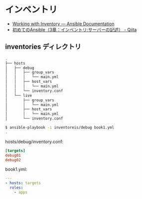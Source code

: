 # インベントリ

- [Working with Inventory — Ansible Documentation](https://docs.ansible.com/ansible/latest/user_guide/intro_inventory.html#how-variables-are-merged)
- [初めてのAnsible（3章：インベントリ:サーバーの記述） - Qiita](https://qiita.com/c0tt0n-candy/items/1b109c53d8709717a1bb)

## inventories ディレクトリ

~~~bash
.
├── hosts
│   ├── debug
│   │   ├── group_vars
│   │   │   └── main.yml
│   │   ├── host_vars
│   │   │   └── main.yml
│   │   └── inventory.conf
│   └── live
│       ├── group_vars
│       │   └── main.yml
│       ├── host_vars
│       │   └── main.yml
│       └── inventory.conf
~~~

~~~bash
$ ansible-playbook -i inventoreis/debug book1.yml
.
~~~

hosts/debug/inventory.conf:

~~~conf
[targets]
debug01
debug02
~~~

book1.yml:

~~~yml
---
- hosts: targets
  roles:
    - apps
~~~